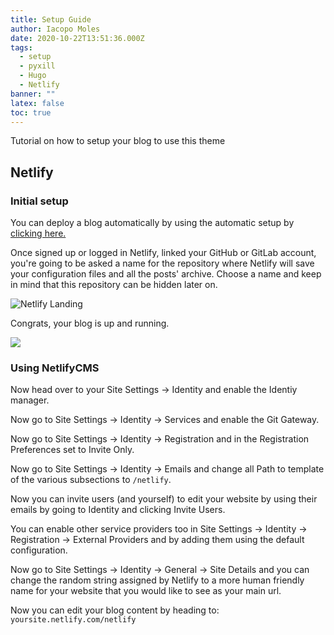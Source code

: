 ```yaml
---
title: Setup Guide
author: Iacopo Moles
date: 2020-10-22T13:51:36.000Z
tags:
  - setup
  - pyxill
  - Hugo
  - Netlify
banner: ""
latex: false
toc: true
---
```

Tutorial on how to setup your blog to use this theme

<!--more-->

## Netlify

### Initial setup

You can deploy a blog automatically by using the automatic setup by [clicking here.](https://app.netlify.com/start/deploy?repository=https://github.com/IcpMoles/pyxback&stack=hugo)

Once signed up or logged in Netlify, linked your GitHub or GitLab account, you're going to be asked a name for the repository where Netlify will save your configuration files and all the posts' archive. Choose a name and keep in mind that this repository can be hidden later on.

![Netlify Landing ](/uploads/landing.png)

Congrats, your blog is up and running.

![](/uploads/dashboard.png)

### Using NetlifyCMS

Now head over to your Site Settings -> Identity and enable the Identiy manager.

Now go to  Site Settings -> Identity -> Services and enable the Git Gateway.

Now go to  Site Settings -> Identity -> Registration and in the Registration Preferences set to Invite Only.

Now go to  Site Settings -> Identity -> Emails and change all Path to template of the various subsections to `/netlify`.

Now you can invite users (and yourself) to edit your website by using their emails by going to Identity and clicking Invite Users.

You can enable other service providers too in Site Settings -> Identity -> Registration  -> External Providers and by adding them using the default configuration.

Now go to  Site Settings -> Identity -> General -> Site Details and you can change the random string assigned by Netlify to a more human friendly name for your website that you would like to see as your main url.

Now you can edit your blog content by heading to: `yoursite.netlify.com/netlify`